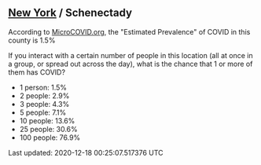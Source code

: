 
## [New York](/united-states/new-york) / Schenectady

According to [MicroCOVID.org](http://microcovid.org),
the "Estimated Prevalence" of COVID in this county is 1.5%

If you interact with a certain number of people in this location
(all at once in a group, or spread out across the day), what is the chance that
1 or more of them has COVID?

- 1 person: 1.5%
- 2 people: 2.9%
- 3 people: 4.3%
- 5 people: 7.1%
- 10 people: 13.6%
- 25 people: 30.6%
- 100 people: 76.9%

Last updated: 2020-12-18 00:25:07.517376 UTC
